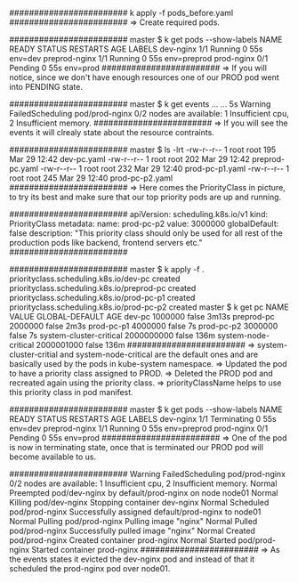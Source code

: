 ########################
k apply -f pods_before.yaml
########################
=> Create required pods.

########################
master $ k get pods --show-labels
NAME            READY   STATUS    RESTARTS   AGE   LABELS
dev-nginx       1/1     Running   0          55s   env=dev
preprod-nginx   1/1     Running   0          55s   env=preprod
prod-nginx      0/1     Pending   0          55s   env=prod
########################
=> If you will notice, since we don't have enough resources one of our PROD pod went into PENDING state.

########################
master $ k get events
...
...
5s          Warning   FailedScheduling   pod/prod-nginx      0/2 nodes are available: 1 Insufficient cpu, 2 Insufficient memory.
########################
=> If you will see the events it will clrealy state about the resource contraints.

########################
master $ ls -lrt
-rw-r--r-- 1 root root  195 Mar 29 12:42 dev-pc.yaml
-rw-r--r-- 1 root root  202 Mar 29 12:42 preprod-pc.yaml
-rw-r--r-- 1 root root  232 Mar 29 12:40 prod-pc-p1.yaml
-rw-r--r-- 1 root root  245 Mar 29 12:40 prod-pc-p2.yaml
########################
=> Here comes the PriorityClass in picture, to try its best and make sure that our top priority pods are up and running.

########################
apiVersion: scheduling.k8s.io/v1
kind: PriorityClass
metadata:
  name: prod-pc-p2
value: 3000000
globalDefault: false
description: "This priority class should only be used for all rest of the production pods like backend, frontend servers etc."
########################

########################
master $ k apply -f .
priorityclass.scheduling.k8s.io/dev-pc created
priorityclass.scheduling.k8s.io/preprod-pc created
priorityclass.scheduling.k8s.io/prod-pc-p1 created
priorityclass.scheduling.k8s.io/prod-pc-p2 created
master $ k get pc
NAME                      VALUE        GLOBAL-DEFAULT   AGE
dev-pc                    1000000      false            3m13s
preprod-pc                2000000      false            2m3s
prod-pc-p1                4000000      false            7s
prod-pc-p2                3000000      false            7s
system-cluster-critical   2000000000   false            136m
system-node-critical      2000001000   false            136m
########################
=> system-cluster-critial and system-node-critical are the default ones and are basically used by the pods in kube-system namespace.
=> Updated the pod to have a priority class assigned to PROD.
=> Deleted the PROD pod and recreated again using the priority class.
=> priorityClassName helps to use this priority class in pod manifest.

########################
master $ k get pods --show-labels
NAME            READY   STATUS    	RESTARTS   AGE   LABELS
dev-nginx       1/1     Terminating	0          55s   env=dev
preprod-nginx   1/1     Running   	0          55s   env=preprod
prod-nginx      0/1     Pending   	0          55s   env=prod
########################
=> One of the pod is now in terminating state, once that is terminated our PROD pod will become available to us. 

########################
Warning   FailedScheduling   pod/prod-nginx    0/2 nodes are available: 1 Insufficient cpu, 2 Insufficient memory.
Normal    Preempted          pod/dev-nginx     by default/prod-nginx on node node01
Normal    Killing            pod/dev-nginx     Stopping container dev-nginx
Normal    Scheduled          pod/prod-nginx    Successfully assigned default/prod-nginx to node01
Normal    Pulling            pod/prod-nginx    Pulling image "nginx"
Normal    Pulled             pod/prod-nginx    Successfully pulled image "nginx"
Normal    Created            pod/prod-nginx    Created container prod-nginx
Normal    Started            pod/prod-nginx    Started container prod-nginx
########################
=> As the events states it evicted the dev-nginx pod and instead of that it scheduled the prod-nginx pod over node01.
